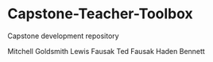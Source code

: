 # Capstone-Teacher-Toolbox
Capstone development repository 

Mitchell Goldsmith
Lewis Fausak
Ted Fausak
Haden Bennett
